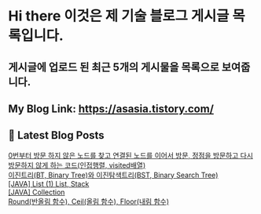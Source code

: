 # Hi there 이것은 제 기술 블로그 게시글 목록입니다.
## 게시글에 업로드 된 최근 5개의 게시물을 목록으로 보여줍니다.

## My Blog Link: https://asasia.tistory.com/

## 📕 Latest Blog Posts

<a href=https://asasia.tistory.com/74>0번부터 방문 하지 않은 노드를 찾고 연결된 노드를 이어서 방문, 정점을 방문하고 다시 방문하지 않게 하는 코드(인접행렬, visited배열)</a></br><a href=https://asasia.tistory.com/73>이진트리(BT, Binary Tree)와 이진탐색트리(BST, Binary Search Tree)</a></br><a href=https://asasia.tistory.com/72>[JAVA] List (1) List, Stack</a></br><a href=https://asasia.tistory.com/71>[JAVA] Collection</a></br><a href=https://asasia.tistory.com/70>Round(반올림 함수), Ceil(올림 함수), Floor(내림 함수)</a></br>